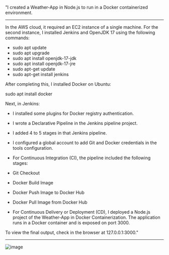 "I created a Weather-App in Node.js to run in a Docker containerized environment.
*************************************************************************************************************************************************************
In the AWS cloud, it required an EC2 instance of a single machine. For the second instance, I installed Jenkins and OpenJDK 17 using the following commands:

- sudo apt update
- sudo apt upgrade
- sudo apt install openjdk-17-jdk
- sudo apt install openjdk-17-jre
- sudo apt-get update
- sudo apt-get install jenkins

After completing this, I installed Docker on Ubuntu:

sudo apt install docker

Next, in Jenkins:

- I installed some plugins for Docker registry authentication.
- I wrote a Declarative Pipeline in the Jenkins pipeline project.
- I added 4 to 5 stages in that Jenkins pipeline.
- I configured a global account to add Git and Docker credentials in the tools configuration.
- For Continuous Integration (CI), the pipeline included the following stages:

- Git Checkout
- Docker Build Image
- Docker Push Image to Docker Hub
- Docker Pull Image from Docker Hub
- For Continuous Delivery or Deployment (CD), I deployed a Node.js project of the Weather-App in Docker Containerization. The application runs in a Docker container and is exposed on port 3000.

To view the final output, check in the browser at 127.0.0.1:3000."
 
 ***************************************************************************************************************************************************************************************
    
![image](https://github.com/vivek2021-dot/Weather_App/assets/88077049/e97b0300-9672-4ac5-91a1-79155a705c00)

      
    

